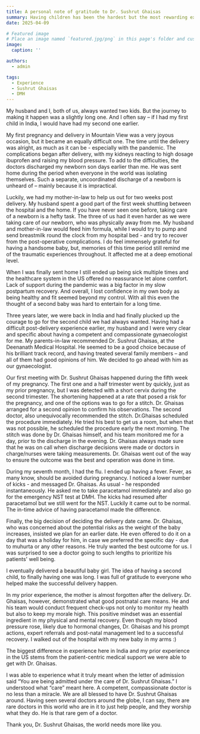 ```yaml
---
title: A personal note of gratitude to Dr. Sushrut Ghaisas
summary: Having children has been the hardest but the most rewarding experience of my life. Having support of a good medical team made the biggest difference. Sharing here my personal experience.
date: 2025-04-09

# Featured image
# Place an image named `featured.jpg/png` in this page's folder and customize its options here.
image:
  caption: ''

authors:
  - admin

tags:
  - Experience
  - Sushrut Ghaisas
  - DMH
---
```


My husband and I, both of us, always wanted two kids. But the journey to making it happen was a slightly long one. And I often say – if I had my first child in India, I would have had my second one earlier.

My first pregnancy and delivery in Mountain View was a very joyous occasion, but it became an equally difficult one. The time until the delivery was alright, as much as it can be - especially with the pandemic. The complications began after delivery, with my kidneys reacting to high dosage ibuprofen and raising my blood pressure. To add to the difficulties, the doctors discharged my newborn son days earlier than me. He was sent home during the period when everyone in the world was isolating themselves. Such a separate, uncoordinated discharge of a newborn is unheard of – mainly because it is impractical.

Luckily, we had my mother-in-law to help us out for two weeks post delivery. My husband spent a good part of the first week shuttling between the hospital and the home. If you have never seen one before, taking care of a newborn is a hefty task. The three of us had it even harder as we were taking care of our newborn, who was physically away from me. My husband and mother-in-law would feed him formula, while I would try to pump and send breastmilk round the clock from my hospital bed - and try to recover from the post-operative complications. I do feel immensely grateful for having a handsome baby, but, memories of this time period still remind me of the traumatic experiences throughout. It affected me at a deep emotional level.

When I was finally sent home I still ended up being sick multiple times and the healthcare system in the US offered no reassurance let alone comfort. Lack of support during the pandemic was a big factor in my slow postpartum recovery. And overall, I lost confidence in my own body as being healthy and fit seemed beyond my control. With all this even the thought of a second baby was hard to entertain for a long time.

Three years later, we were back in India and had finally plucked up the courage to go for the second child we had always wanted. Having had a difficult post-delivery experience earlier, my husband and I were very clear and specific about having a competent and compassionate gynaecologist for me. My parents-in-law recommended Dr. Sushrut Ghaisas, at the Deenanath Medical Hospital. He seemed to be a good choice because of his brilliant track record, and having treated several family members – and all of them had good opinions of him. We decided to go ahead with him as our gynaecologist.

Our first meeting with Dr. Sushrut Ghaisas happened during the fifth week of my pregnancy. The first one and a half trimester went by quickly, just as my prior pregnancy, but I was detected with a short cervix during the second trimester. The shortening happened at a rate that posed a risk for the pregnancy, and one of the options was to go for a stitch. Dr. Ghaisas arranged for a second opinion to confirm his observations. The second doctor, also unequivocally recommended the stitch. Dr.Ghaisas scheduled the procedure immediately. He tried his best to get us a room, but when that was not possible, he scheduled the procedure early the next morning. The stitch was done by Dr. Ghaisas himself, and his team monitored me for a day, prior to the discharge in the evening. Dr. Ghaisas always made sure that he was on call when discharge decisions were made or doctors in charge/nurses were taking measurements. Dr. Ghaisas went out of the way to ensure the outcome was the best and operation was done in time.

During my seventh month, I had the flu. I ended up having a fever. Fever, as many know, should be avoided during pregnancy. I noticed a lower number of kicks - and messaged Dr. Ghaisas. As usual - he responded instantaneously. He asked me to take paracetamol immediately and also go for the emergency NST test at DMH. The kicks had resumed after paracetamol but we still went for the NST. Luckily it came out to be normal. The in-time advice of having paracetamol made the difference.

Finally, the big decision of deciding the delivery date came. Dr. Ghaisas, who was concerned about the potential risks as the weight of the baby increases, insisted we plan for an earlier date. He even offered to do it on a day that was a holiday for him, in case we preferred the specific day - due to muhurta or any other reasons. He truly wanted the best outcome for us. I was surprised to see a doctor going to such lengths to prioritize his patients' well being.

I eventually delivered a beautiful baby girl. The idea of having a second child, to finally having one was long. I was full of gratitude to everyone who helped make the successful delivery happen.

In my prior experience, the mother is almost forgotten after the delivery. Dr. Ghaisas, however, demonstrated what good postnatal care means. He and his team would conduct frequent check-ups not only to monitor my health but also to keep my morale high. This positive mindset was an essential ingredient in my physical and mental recovery. Even though my blood pressure rose, likely due to hormonal changes, Dr. Ghaisas and his prompt actions, expert referrals and post-natal management led to a successful recovery. I walked out of the hospital with my new baby in my arms :)

The biggest difference in experience here in India and my prior experience in the US stems from the patient-centric medical support we were able to get with Dr. Ghaisas.

I was able to experience what it truly meant when the letter of admission said “You are being admitted under the care of Dr. Sushrut Ghaisas.” I understood what “care” meant here. A competent, compassionate doctor is no less than a miracle. We are all blessed to have Dr. Sushrut Ghaisas around. Having seen several doctors around the globe, I can say, there are rare doctors in this world who are in it to just help people, and they worship what they do. He is that rare gem of a doctor.

Thank you, Dr. Sushrut Ghaisas, the world needs more like you.